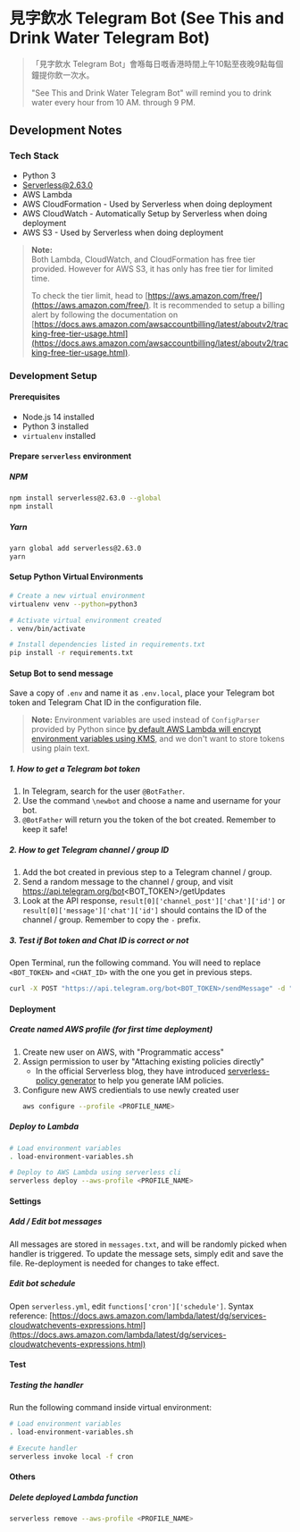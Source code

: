 # 見字飲水 Telegram Bot (See This and Drink Water Telegram Bot)

> 「見字飲水 Telegram Bot」會喺每日嘅香港時間上午10點至夜晚9點每個鐘提你飲一次水。
> 
> "See This and Drink Water Telegram Bot" will remind you to drink water every hour from 10 AM. through 9 PM.

## Development Notes

### Tech Stack
* Python 3
* [Serverless@2.63.0](https://www.npmjs.com/package/serverless)
* AWS Lambda
* AWS CloudFormation - Used by Serverless when doing deployment
* AWS CloudWatch - Automatically Setup by Serverless when doing deployment
* AWS S3 - Used by Serverless when doing deployment

> **Note:**  
> Both Lambda, CloudWatch, and CloudFormation has free tier provided. However for AWS S3, it has only has free tier for limited time.
> 
> To check the tier limit, head to [https://aws.amazon.com/free/](https://aws.amazon.com/free/). It is recommended to setup a billing alert by following the documentation on [https://docs.aws.amazon.com/awsaccountbilling/latest/aboutv2/tracking-free-tier-usage.html](https://docs.aws.amazon.com/awsaccountbilling/latest/aboutv2/tracking-free-tier-usage.html). 

### Development Setup

#### Prerequisites
* Node.js 14 installed
* Python 3 installed
* `virtualenv` installed

#### Prepare `serverless` environment

##### NPM

```bash
npm install serverless@2.63.0 --global
npm install
```

##### Yarn

```bash
yarn global add serverless@2.63.0
yarn
```

#### Setup Python Virtual Environments

```bash
# Create a new virtual environment
virtualenv venv --python=python3

# Activate virtual environment created
. venv/bin/activate

# Install dependencies listed in requirements.txt
pip install -r requirements.txt
```

#### Setup Bot to send message

Save a copy of `.env`  and name it as `.env.local`, place your Telegram bot token and Telegram Chat ID in the configuration file.

> **Note:**
> Environment variables are used instead of `ConfigParser` provided by Python since [by default AWS Lambda will encrypt environment variables using KMS](https://docs.aws.amazon.com/whitepapers/latest/kms-best-practices/encrypting-lambda-environment-variables.html), and we don't want to store tokens using plain text.

##### 1. How to get a Telegram bot token

1. In Telegram, search for the user `@BotFather`.
2. Use the command `\newbot` and choose a name and username for your bot.
3. `@BotFather` will return you the token of the bot created. Remember to keep it safe!

##### 2. How to get Telegram channel / group ID

1. Add the bot created in previous step to a Telegram channel / group.
2. Send a random message to the channel / group, and visit https://api.telegram.org/bot<BOT_TOKEN>/getUpdates
3. Look at the API response, `result[0]['channel_post']['chat']['id']` or `result[0]['message']['chat']['id']` should contains the ID of the channel / group. Remember to copy the `-` prefix.

##### 3. Test if Bot token and Chat ID is correct or not

Open Terminal, run the following command. You will need to replace `<BOT_TOKEN>` and `<CHAT_ID>` with the one you get in previous steps.

```bash
curl -X POST "https://api.telegram.org/bot<BOT_TOKEN>/sendMessage" -d "chat_id=<CHAT_ID>&text=Hello World"
```

#### Deployment

##### Create named AWS profile (for first time deployment)

1. Create new user on AWS, with "Programmatic access"
2. Assign permission to user by "Attaching existing policies directly"
    * In the official Serverless blog, they have introduced [serverless-policy generator](https://github.com/dancrumb/generator-serverless-policy) to help you generate IAM policies.
3. Configure new AWS credientials to use newly created user
    ```bash
    aws configure --profile <PROFILE_NAME>
    ```

##### Deploy to Lambda

```bash
# Load environment variables
. load-environment-variables.sh

# Deploy to AWS Lambda using serverless cli
serverless deploy --aws-profile <PROFILE_NAME>
```

#### Settings

##### Add / Edit bot messages
All messages are stored in `messages.txt`, and will be randomly picked when handler is triggered. To update the message sets, simply edit and save the file. Re-deployment is needed for changes to take effect.

##### Edit bot schedule

Open `serverless.yml`, edit `functions['cron']['schedule']`. Syntax reference: [https://docs.aws.amazon.com/lambda/latest/dg/services-cloudwatchevents-expressions.html](https://docs.aws.amazon.com/lambda/latest/dg/services-cloudwatchevents-expressions.html)

#### Test

##### Testing the handler

Run the following command inside virtual environment:
```bash
# Load environment variables
. load-environment-variables.sh

# Execute handler
serverless invoke local -f cron
```

#### Others

##### Delete deployed Lambda function

```bash
serverless remove --aws-profile <PROFILE_NAME>
```
